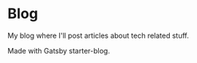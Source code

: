 # Blog

My blog where I'll post articles about tech related stuff.

Made with Gatsby starter-blog.

